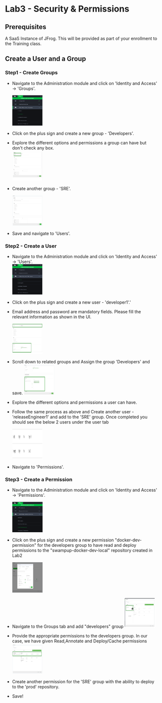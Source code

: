 # Lab3 - Security & Permissions

## Prerequisites

A SaaS Instance of JFrog. This will be provided as part of your enrollment to the Training class.

## Create a User and a Group

### Step1 - Create Groups

- Navigate to the Administration module and click on 'Identity and Access' -> 'Groups'.
  
  <img src="/SU-113-Jfrog-Artifactory-Essentials/Lab3/images/groups.png" alt="Admin tab" style="height: 100px; width:100px;"/>

- Click on the plus sign and create a new group - 'Developers'.
- Explore the different options and permissions a group can have but don't check any box.  
  <img src="/SU-113-Jfrog-Artifactory-Essentials/Lab3/images/developers_grp.png" alt="DevelopersGroup" style="height: 100px; width:100px;"/>

- Create another group - 'SRE'.
  
   <img src="/SU-113-Jfrog-Artifactory-Essentials/Lab3/images/sre_grp.png" alt="SRE Group" style="height: 100px; width:100px;"/>
- Save and navigate to 'Users'.

### Step2 - Create a User
- Navigate to the Administration module and click on 'Identity and Access' -> 'Users'.  
  <img src="/SU-113-Jfrog-Artifactory-Essentials/Lab3/images/users.png" alt="Admin tab" style="height: 100px; width:100px;"/>

- Click on the plus sign and create a new user - 'developer1'.'
- Email address and password are mandatory fields. Please fill the relevant information as shown in the UI.

  <img src="/SU-113-Jfrog-Artifactory-Essentials/Lab3/images/developer1.png" alt="Developer" style="height: 100px; width:100px;"/>
  
- Scroll down to related groups and Assign the group 'Developers' and save.
  <img src="/SU-113-Jfrog-Artifactory-Essentials/Lab3/images/group-association.png" alt="Developer group association" style="height: 100px; width:100px;"/>
- Explore the different options and permissions a user can have.
- Follow the same process as above and Create another user - 'releaseEngineer1' and add to the 'SRE' group. Once completed you should see the below 2 users under the user tab

  <img src="/SU-113-Jfrog-Artifactory-Essentials/Lab3/images/users-groups.png" alt="Developer group association" style="height: 100px; width:100px;"/>
- Navigate to 'Permissions'.

### Step3 - Create a Permission
- Navigate to the Administration module and click on 'Identity and Access' -> 'Permissions'.

  <img src="/SU-113-Jfrog-Artifactory-Essentials/Lab3/images/permissions.png" alt="Admin tab" style="height: 100px; width:100px;"/>

- Click on the plus sign and create a new permission "docker-dev-permission" for the developers group to have read and deploy permissions to the "swampup-docker-dev-local" repository created in Lab2

  <img src="/SU-113-Jfrog-Artifactory-Essentials/Lab3/images/docker-dev-permission.png" alt="Admin tab" style="height: 100px; width:100px;"/>  

- Navigate to the Groups tab and add "developers" group
  <img src="/SU-113-Jfrog-Artifactory-Essentials/Lab3/images/choose-developers.png" alt="Choose Developers tab" style="height: 100px; width:100px;"/>

- Provide the appropriate permissions to the developers group. In our case, we have given Read,Annotate and Deploy/Cache permissions
  <img src="/SU-113-Jfrog-Artifactory-Essentials/Lab3/images/group-permissions.png" alt="Choose Developers tab" style="height: 100px; width:100px;"/>

- Create another permission for the 'SRE' group with the ability to deploy to the 'prod' repository.
- Save!
